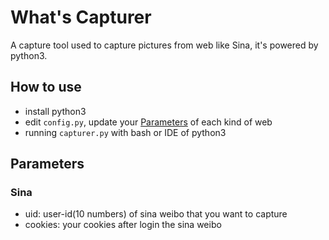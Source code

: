 # What's Capturer

A capture tool used to capture pictures from web like Sina, it's powered by python3.

## How to use

- install python3
- edit `config.py`, update your [Parameters](#Parameters) of each kind of web
- running `capturer.py` with bash or IDE of python3

## Parameters

### Sina

- uid: user-id(10 numbers) of sina weibo that you want to capture
- cookies: your cookies after login the sina weibo
